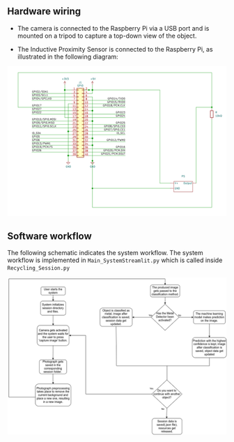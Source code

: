 ## Hardware wiring

- The camera is connected to the Raspberry Pi via a USB port and is mounted on a tripod to capture a top-down view of the object.

- The Inductive Proximity Sensor is connected to the Raspberry Pi, as illustrated in the following diagram:

![IPS-RPI_connection](Hardware/IPS-RPI_connection.png)



## Software workflow

The following schematic indicates the system workflow. The system workflow is implemented in `Main_SystemStreamlit.py` which is called inside `Recycling_Session.py`

![System_Workflow](Software/System_Workflow.png)
